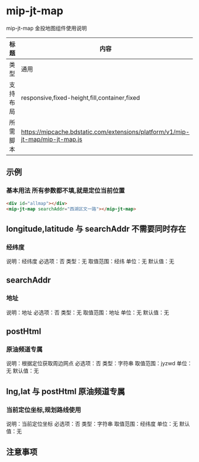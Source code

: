 # mip-jt-map

mip-jt-map 金投地图组件使用说明

标题|内容
----|----
类型|通用
支持布局|responsive,fixed-height,fill,container,fixed
所需脚本|https://mipcache.bdstatic.com/extensions/platform/v1/mip-jt-map/mip-jt-map.js

## 示例

### 基本用法  所有参数都不填,就是定位当前位置
```html
<div id="allmap"></div>
<mip-jt-map searchAddr="西湖区文一路"></mip-jt-map>
```

## longitude,latitude   与  searchAddr  不需要同时存在

### 经纬度

说明：经纬度
必选项：否
类型：无
取值范围：经纬
单位：无
默认值：无

## searchAddr

### 地址

说明：地址
必选项：否
类型：无
取值范围：地址
单位：无
默认值：无


## postHtml

### 原油频道专属

说明：根据定位获取周边网点
必选项：否
类型：字符串
取值范围：jyzwd
单位：无
默认值：无

## lng,lat  与 postHtml 原油频道专属

### 当前定位坐标,规划路线使用

说明：当前定位坐标
必选项：否
类型：字符串
取值范围：经纬度
单位：无
默认值：无


## 注意事项

